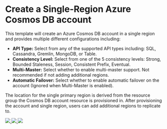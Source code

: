 # Create a Single-Region Azure Cosmos DB account

This template will create an Azure Cosmos DB account in a single region and provides multiple different configurations including:

- **API Type:** Select from any of the supported API types including: SQL, Cassandra, Gremlin, MongoDB, or Table.
- **Consistency Level:** Select from one of the 5 consistency levels: Strong, Bounded Staleness, Session, Consistent Prefix, Eventual.
- **Multi-Master:** Select whether to enable multi-master support. Not recommended if not adding additional regions.
- **Automatic Failover:** Select whether to enable automatic failover on the account (Ignored when Multi-Master is enabled).

The location for the single primary region is derived from the resource group the Cosmos DB account resource is provisioned in. After provisioning the account and single region, users can add additional regions to replicate to.

<a href="https://portal.azure.com/#create/Microsoft.Template/uri/https://raw.githubusercontent.com/markjbrown/azure-quickstart-templates/master/101-cosmosdb-create-arm-template/azuredeploy.json" target="_blank">
    <img src="http://azuredeploy.net/deploybutton.png"/>




<a href="https://portal.azure.com/#create/Microsoft.Template/uri/https%3A%2F%2Fraw.githubusercontent.com%2FAzure%2Fazure-quickstart-templates%2Fmaster%2F101-cosmosdb-create-arm-template%2Fazuredeploy.json" target="_blank">
    <img src="http://azuredeploy.net/deploybutton.png"/>
</a>

<a href="http://armviz.io/#/?load=https%3A%2F%2Fraw.githubusercontent.com%2FAzure%2Fazure-quickstart-templates%2Fmaster%2F101-cosmosdb-create-arm-template%2Fazuredeploy.json" target="_blank">
    <img src="http://armviz.io/visualizebutton.png"/>
</a>
